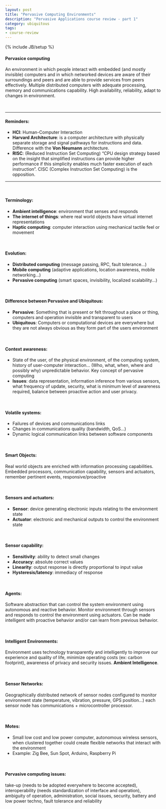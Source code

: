 ```yaml
---
layout: post
title: "Pervasive Computing Environments"
description: "Pervasive Applications course review - part 1"
category: ubiquitous
tags: 
- course-review
---
```

{% include JB/setup %}

#### Pervasice computing
An environment in which people interact with embedded (and mostly invisible) computers and in which networked devices are aware of their surroundings and peers and are able to provide services from peers effectively. Multiple distributed computers with adequate processing, memory and communications capability. High availability, reliability, adapt to changes in environment.

</br>

***

#### Reminders:
* **HCI**: Human-Computer Interaction
* **Harvard Architecture**:  is a computer architecture with physically separate storage and signal pathways for instructions and data. Difference with the **Von Neumann** architecture.
* **RISC**: (Reduced Instruction Set Computing) “CPU design strategy based on the insight that simplified instructions can provide higher performance if this simplicity enables much faster execution of each instruction”. CISC (Complex Instruction Set Computing) is the opposition.

***

</br>

#### Terminology:
* **Ambient intelligence**: environment that senses and responds
* **The internet of things**: where real world objects have virtual internet representations
* **Haptic computing**: computer interaction using mechanical tactile feel or movement

</br>

#### Evolution: 
* **Distributed computing** (message passing, RPC, fault tolerance...)
* **Mobile computing** (adaptive applications, location awareness, mobile networking...)
* **Pervasive computing** (smart spaces, invisibility, localized scalability...)

</br>

#### Difference between Pervasive and Ubiquitous:
* **Pervasive**: Something that is present or felt throughout a place or thing, computers and operation invisible and transparent to users
*	**Ubiquitous**: Computers or computational devices are everywhere but they are not always obvious as they form part of the users environment

</br>

#### Context awareness: 
* State of the user, of the physical environment, of the computing system, history of user-computer interaction... (Who, what, when, where and possibly why) unpredictable behavior. Key concept of pervasive computing
* **Issues**: data representation, information inference from various sensors, what frequency of update, security, what is minimum level of awareness required, balance between proactive action and user privacy. 

</br>

#### Volatile systems: 
* Failures of devices and communications links
* Changes in communications quality (bandwidth, QoS...)
* Dynamic logical communication links between software components

</br>

#### Smart Objects: 
Real world objects are enriched with information processing capabilities. Embedded processors, communication capability, sensors and actuators, remember pertinent events, responsive/proactive

</br>

#### Sensors and actuators:
* **Sensor**: device generating electronic inputs relating to the environment state
* **Actuator**: electronic and mechanical outputs to control the environment state

</br>

#### Sensor capability:
* **Sensitivity**: ability to detect small changes
* **Accuracy**: absolute correct values
* **Linearity**: output response is directly proportional to input value
* **Hysteresis/latency**: immediacy of response

</br>

#### Agents: 
Software abstraction that can control the system environment using autonomous and reactive behavior. Monitor environment through sensors and responds to control the environment using actuators. Can be made intelligent with proactive behavior and/or can learn from previous behavior.

</br>

#### Intelligent Environments: 
Environment uses technology transparently and intelligently to improve our experience and quality of life, minimize operating costs (ex: carbon footprint), awareness of privacy and security issues. **Ambient Intelligence**.

</br>

#### Sensor Networks: 
Geographically distributed network of sensor nodes configured to monitor environment state (temperature, vibration, pressure, GPS position…) each sensor node has communications + microcontroller processor.

</br>

#### Motes:
* Small low cost and low power computer, autonomous wireless sensors, when clustered together could create flexible networks that interact with the environment
* Example: Zig Bee, Sun Spot, Arduino, Raspberry Pi

</br>

#### Pervasive computing issues: 
take-up (needs to be adopted everywhere to become accepted), interoperability (needs standardization of interface and operation), ambiguity of operation, administration, social issues, security, battery and low power techno, fault tolerance and reliability
